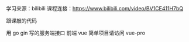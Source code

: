学习来源：bilibili
课程连接：https://www.bilibili.com/video/BV1CE411H7bQ

跟课敲的代码

用 go gin 写的服务端接口
前端 vue 简单项目请访问 vue-pro

